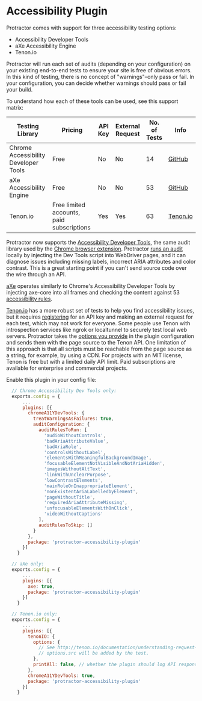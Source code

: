 Accessibility Plugin
====================

Protractor comes with support for three accessibility testing options:
 * Accessibility Developer Tools
 * aXe Accessibility Engine
 * Tenon.io

Protractor will run each set of audits (depending on your configuration) on your existing end-to-end
tests to ensure your site is free of obvious errors. In this kind of testing, there is no concept of
"warnings"–only pass or fail. In your configuration, you can decide whether warnings should
pass or fail your build.

To understand how each of these tools can be used, see this support matrix:

| Testing Library                      | Pricing                                   | API Key | External Request | No. of Tests | Info                                                                    |
|--------------------------------------|-------------------------------------------|---------|------------------|--------------|-------------------------------------------------------------------------|
| Chrome Accessibility Developer Tools | Free                                      | No      | No               | 14           | [GitHub](https://github.com/GoogleChrome/accessibility-developer-tools) |
| aXe Accessibility Engine             | Free                                      | No      | No               | 53           | [GitHub](https://github.com/dequelabs/axe-core/)    
| Tenon.io                             | Free limited accounts, paid subscriptions | Yes     | Yes              | 63           | [Tenon.io](http://tenon.io/)                                            |                                        |

Protractor now supports the [Accessibility Developer Tools](https://github.com/GoogleChrome/accessibility-developer-tools), the same audit library used by the [Chrome browser extension](https://chrome.google.com/webstore/detail/accessibility-developer-t/fpkknkljclfencbdbgkenhalefipecmb?hl=en). Protractor
[runs an audit](https://github.com/GoogleChrome/accessibility-developer-tools/wiki/Audit-Rules)
locally by injecting the Dev Tools script into WebDriver pages, and it can diagnose issues including
missing labels, incorrect ARIA attributes and color contrast. This is a great starting point if
you can't send source code over the wire through an API.

[aXe](https://github.com/dequelabs/axe-core) operates similarly to Chrome's Accessibility Developer Tools by injecting axe-core into all frames and checking the content against 53 [accessibility rules](https://github.com/dequelabs/axe-core/blob/master/doc/rule-descriptions.md).

[Tenon.io](http://www.tenon.io) has a more robust set of tests to help you find
accessibility issues, but it requires [registering](http://tenon.io/register.php) for an API key
and making an external request for each test, which may not work for everyone. Some people use
Tenon with introspection services like ngrok or localtunnel to securely
test local web servers. Protractor takes the [options you provide](http://tenon.io/documentation/understanding-request-parameters.php) in the plugin configuration and sends them
with the page source to the Tenon API. One limitation of this approach is that all scripts must be reachable from the page source as a string, for example, by using a CDN.
For projects with an MIT license, Tenon is free but with a limited
daily API limit. Paid subscriptions are available for enterprise and commercial projects.

Enable this plugin in your config file:
```js
  // Chrome Accessibility Dev Tools only:
  exports.config = {
      ...
      plugins: [{
        chromeA11YDevTools: {
          treatWarningsAsFailures: true,
          auditConfiguration: {
            auditRulesToRun: [
              'audioWithoutControls',
              'badAriaAttributeValue',
              'badAriaRole',
              'controlsWithoutLabel',
              'elementsWithMeaningfulBackgroundImage',
              'focusableElementNotVisibleAndNotAriaHidden',
              'imagesWithoutAltText',
              'linkWithUnclearPurpose',
              'lowContrastElements',
              'mainRoleOnInappropriateElement',
              'nonExistentAriaLabelledbyElement',
              'pageWithoutTitle',
              'requiredAriaAttributeMissing',
              'unfocusableElementsWithOnClick',
              'videoWithoutCaptions'
            ],
            auditRulesToSkip: []
          }
        },
        package: 'protractor-accessibility-plugin'
      }]
    }
```
```js
  // aXe only:
  exports.config = {
      ...
      plugins: [{
        axe: true,
        package: 'protractor-accessibility-plugin'
      }]
    }
```
```js
  // Tenon.io only:
  exports.config = {
      ...
      plugins: [{
        tenonIO: {
          options: {
            // See http://tenon.io/documentation/understanding-request-parameters.php
            // options.src will be added by the test.
          },
          printAll: false, // whether the plugin should log API response
        },
        chromeA11YDevTools: true,
        package: 'protractor-accessibility-plugin'
      }]
    }
```
